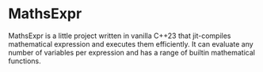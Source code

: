 # MathsExpr

MathsExpr is a little project written in vanilla C++23 that jit-compiles mathematical expression and executes them efficiently. It can evaluate any number of variables per expression and has a range of builtin mathematical functions.